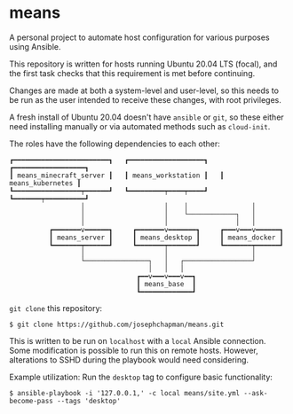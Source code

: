 # means

A personal project to automate host configuration for various purposes using Ansible.

This repository is written for hosts running Ubuntu 20.04 LTS (focal), and the first task checks that this requirement is met before continuing.

Changes are made at both a system-level and user-level, so this needs to be run as the user intended to receive these changes, with root privileges.

A fresh install of Ubuntu 20.04 doesn't have `ansible` or `git`, so these either need installing manually or via automated methods such as `cloud-init`.

The roles have the following dependencies to each other:
```
┏━━━━━━━━━━━━━━━━━━━━━━━━┓   ┏━━━━━━━━━━━━━━━━━━━┓   ┏━━━━━━━━━━━━━━━━━━┓
┃ means_minecraft_server ┃   ┃ means_workstation ┃   ┃ means_kubernetes ┃
┗━━━━━━━━━━━━━━━━━┯━━━━━━┛   ┗━━━━━━━━━┯━━━━┯━━━━┛   ┗━━━━━━━┯━━━━━━━━━━┛
                  │                    │    │                │
                  │                    │    └────────────┐   │
                  │                    │                 │   │
          ┏━━━━━━━v━━━━━━┓     ┏━━━━━━━v━━━━━━━┓     ┏━━━v━━━v━━━━━━┓
          ┃ means_server ┃     ┃ means_desktop ┃     ┃ means_docker ┃
          ┗━━━━━━━┯━━━━━━┛     ┗━━━━━━━┯━━━━━━━┛     ┗━━━━━━━┯━━━━━━┛
                  │                    │                     │
                  └────────────────┐   │   ┌─────────────────┘
                                   │   │   │
                                ┏━━v━━━v━━━v━━┓
                                ┃ means_base  ┃
                                ┗━━━━━━━━━━━━━┛
```

`git clone` this repository:
```
$ git clone https://github.com/josephchapman/means.git
```

This is written to be run on `localhost` with a `local` Ansible connection.  Some modification is possible to run this on remote hosts.  However, alterations to SSHD during the playbook would need considering.

Example utilization: Run the `desktop` tag to configure basic functionality:
```
$ ansible-playbook -i '127.0.0.1,' -c local means/site.yml --ask-become-pass --tags 'desktop'
```
